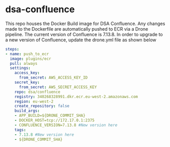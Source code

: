 # dsa-confluence

This repo houses the Docker Build image for DSA Confluence. Any changes made to the Dockerfile are automatically pushed to ECR via a Drone pipeline.
The current version of Confluence is 7.13.8.
In order to upgrade to a new version of Confluence, update the drone.yml file as shown below
```yaml
steps:  
- name: push_to_ecr
  image: plugins/ecr
  pull: always
  settings:
    access_key:
      from_secret: AWS_ACCESS_KEY_ID
    secret_key:
      from_secret: AWS_SECRET_ACCESS_KEY
    repo: dsa/confluence
    registry: 340268328991.dkr.ecr.eu-west-2.amazonaws.com
    region: eu-west-2
    create_repository: false
    build_args:
    - APP_BUILD=${DRONE_COMMIT_SHA}
    - DOCKER_HOST=tcp://172.17.0.1:2375
    - CONFLUENCE_VERSION=7.13.8 #New version here 
    tags:
    - 7.13.8 #New version here 
    - ${DRONE_COMMIT_SHA}

```

